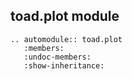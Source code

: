 ## toad.plot module


```eval_rst
.. automodule:: toad.plot
   :members:
   :undoc-members:
   :show-inheritance:
```
